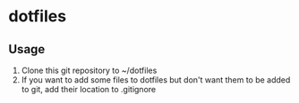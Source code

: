 # dotfiles

## Usage
1. Clone this git repository to ~/dotfiles
2. If you want to add some files to dotfiles but don't want them to be added to git, add their location to .gitignore

